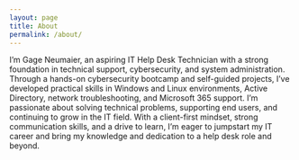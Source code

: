 ```yaml
---
layout: page
title: About
permalink: /about/
---
```


I’m Gage Neumaier, an aspiring IT Help Desk Technician with a strong foundation in technical support, cybersecurity, and system administration. Through a hands-on cybersecurity bootcamp and self-guided projects, I’ve developed practical skills in Windows and Linux environments, Active Directory, network troubleshooting, and Microsoft 365 support. I’m passionate about solving technical problems, supporting end users, and continuing to grow in the IT field. With a client-first mindset, strong communication skills, and a drive to learn, I’m eager to jumpstart my IT career and bring my knowledge and dedication to a help desk role and beyond.

<!--author-->